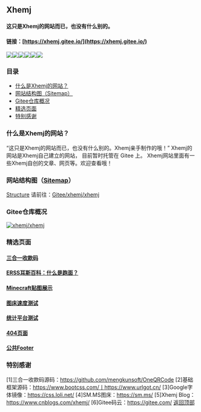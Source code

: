 ## Xhemj
#### 这只是Xhemj的网站而已，也没有什么别的。
#### 链接：[https://xhemj.gitee.io/](https://xhemj.gitee.io/)
![](https://gitee.com/xhemj/xhemj/badge/star.svg?theme=dark)![](https://gitee.com/xhemj/xhemj/badge/fork.svg?theme=dark)![](https://img.shields.io/badge/File%20Size-11MB-blue.svg)![](https://img.shields.io/badge/Original%20link-xhemj.gitee.io-red.svg?logo=apache)![](https://img.shields.io/badge/Author-xhemj-green.svg?logo=postwoman)![](https://img.shields.io/badge/Updated-2020.03.10-lightgrey.svg)
### 目录
- [什么是Xhemj的网站？](#什么是Xhemj的网站？)
- [网站结构图（Sitemap）](#网站结构图（Sitemap）)
- [Gitee仓库概况](#Gitee仓库概况)
- [精选页面](#精选页面)
- [特别感谢](#特别感谢)

### 什么是Xhemj的网站？
“这只是Xhemj的网站而已，也没有什么别的。Xhemj亲手制作的哦！”
Xhemj的网站是Xhemj自己建立的网站，
目前暂时托管在 Gitee 上。
Xhemj网站里面有一些Xhemj自创的文章、网页等。欢迎查看哦！
### 网站结构图（[Sitemap](https://xhemj.gitee.io/sitemap.txt)）
[Structure](https://xhemj.gitee.io/structure.md ':include')
请前往：[Gitee/xhemj/xhemj](https://gitee.com/xhemj/xhemj)
### Gitee仓库概况
[![xhemj/xhemj](https://gitee.com/xhemj/xhemj/widgets/widget_card.svg?colors=4183c4,ffffff,ffffff,e3e9ed,666666,9b9b9b)](https://gitee.com/xhemj/xhemj)
### 精选页面
<h4><a href="https://xhemj.gitee.io/oneQRCodeforPay/" target="_blank">三合一收款码</a></br></h4>
<h4><a href="https://www.cnblogs.com/xhemj/p/what-is-Run-Noodles.html" target="_blank">ERSS耳斯百科：什么是跑面？</a></br></h4>
<h4><a href="https://xhemj.gitee.io/Minecraft-Pic/" target="_blank">Minecraft贴图展示</a></br></h4>
<h4><a href="https://xhemj.gitee.io/Pic-Speed/" target="_blank">图床速度测试</a></br></h4>
<h4><a href="https://xhemj.gitee.io/tongji/" target="_blank">统计平台测试</a></br></h4>
<h4><a href="https://xhemj.gitee.io/404.html" target="_blank">404页面</a></br></h4>
<h4><a href="https://xhemj.gitee.io/base/footer.html" target="_blank">公共Footer</a></br></h4>

### 特别感谢
[1]三合一收款码源码：https://github.com/mengkunsoft/OneQRCode
[2]基础框架源码：https://www.bootcss.com/丨https://www.urlgot.cn/
[3]Google字体镜像：https://css.loli.net/
[4]SM.MS图床：https://sm.ms/
[5]Xhemj Blog：https://www.cnblogs.com/xhemj/
[6]Gitee码云：https://gitee.com/
[返回顶部](#top)
